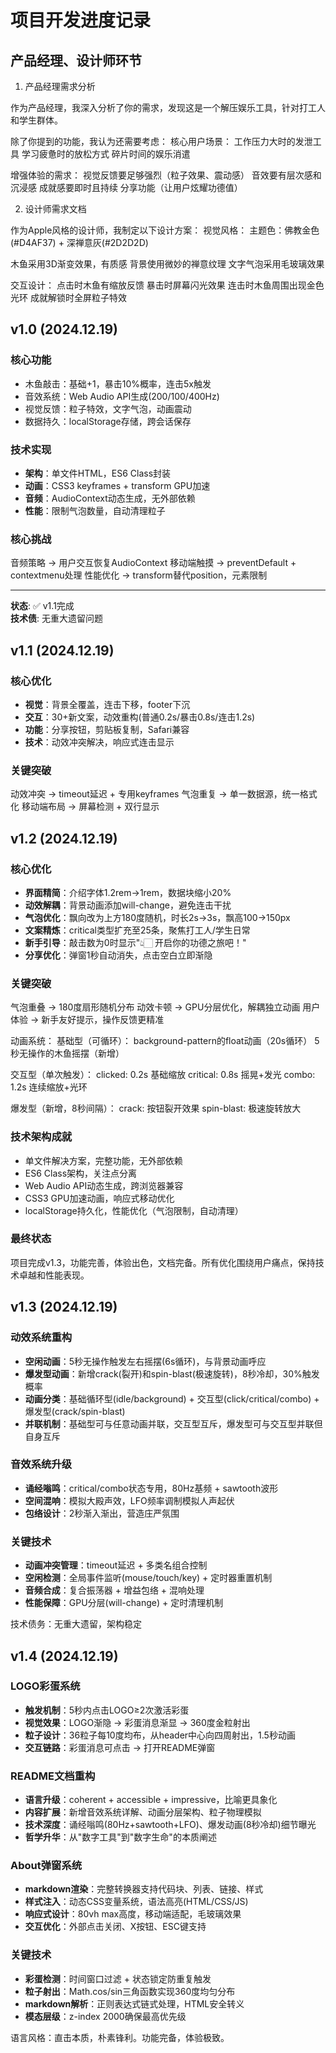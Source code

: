 # 项目开发进度记录


## 产品经理、设计师环节

1. 产品经理需求分析

作为产品经理，我深入分析了你的需求，发现这是一个解压娱乐工具，针对打工人和学生群体。

除了你提到的功能，我认为还需要考虑：
核心用户场景：
工作压力大时的发泄工具
学习疲惫时的放松方式
碎片时间的娱乐消遣

增强体验的需求：
视觉反馈要足够强烈（粒子效果、震动感）
音效要有层次感和沉浸感
成就感要即时且持续
分享功能（让用户炫耀功德值）


2. 设计师需求文档

作为Apple风格的设计师，我制定以下设计方案：
视觉风格：
主题色：佛教金色(#D4AF37) + 深禅意灰(#2D2D2D)

木鱼采用3D渐变效果，有质感
背景使用微妙的禅意纹理
文字气泡采用毛玻璃效果

交互设计：
点击时木鱼有缩放反馈
暴击时屏幕闪光效果
连击时木鱼周围出现金色光环
成就解锁时全屏粒子特效




## v1.0 (2024.12.19)

### 核心功能
- 木鱼敲击：基础+1，暴击10%概率，连击5x触发
- 音效系统：Web Audio API生成(200/100/400Hz)
- 视觉反馈：粒子特效，文字气泡，动画震动
- 数据持久：localStorage存储，跨会话保存

### 技术实现
- **架构**：单文件HTML，ES6 Class封装
- **动画**：CSS3 keyframes + transform GPU加速
- **音频**：AudioContext动态生成，无外部依赖
- **性能**：限制气泡数量，自动清理粒子

### 核心挑战
音频策略 → 用户交互恢复AudioContext
移动端触摸 → preventDefault + contextmenu处理
性能优化 → transform替代position，元素限制

---
**状态**: ✅ v1.1完成  
**技术债**: 无重大遗留问题



## v1.1 (2024.12.19)

### 核心优化
- **视觉**：背景全覆盖，连击下移，footer下沉
- **交互**：30+新文案，动效重构(普通0.2s/暴击0.8s/连击1.2s)
- **功能**：分享按钮，剪贴板复制，Safari兼容
- **技术**：动效冲突解决，响应式连击显示

### 关键突破
动效冲突 → timeout延迟 + 专用keyframes
气泡重复 → 单一数据源，统一格式化
移动端布局 → 屏幕检测 + 双行显示


## v1.2 (2024.12.19)

### 核心优化
- **界面精简**：介绍字体1.2rem→1rem，数据块缩小20%
- **动效解耦**：背景动画添加will-change，避免连击干扰
- **气泡优化**：飘向改为上方180度随机，时长2s→3s，飘高100→150px
- **文案精炼**：critical类型扩充至25条，聚焦打工人/学生日常
- **新手引导**：敲击数为0时显示"👆🏻 开启你的功德之旅吧！"
- **分享优化**：弹窗1秒自动消失，点击空白立即渐隐

### 关键突破
气泡重叠 → 180度扇形随机分布
动效卡顿 → GPU分层优化，解耦独立动画
用户体验 → 新手友好提示，操作反馈更精准



动画系统：
基础型（可循环）：
background-pattern的float动画（20s循环）
5秒无操作的木鱼摇摆（新增）

交互型（单次触发）：
clicked: 0.2s 基础缩放
critical: 0.8s 摇晃+发光
combo: 1.2s 连续缩放+光环

爆发型（新增，8秒间隔）：
crack: 按钮裂开效果
spin-blast: 极速旋转放大



### 技术架构成就
- 单文件解决方案，完整功能，无外部依赖
- ES6 Class架构，关注点分离
- Web Audio API动态生成，跨浏览器兼容
- CSS3 GPU加速动画，响应式移动优化
- localStorage持久化，性能优化（气泡限制，自动清理）

### 最终状态
项目完成v1.3，功能完善，体验出色，文档完备。所有优化围绕用户痛点，保持技术卓越和性能表现。

## v1.3 (2024.12.19)

### 动效系统重构
- **空闲动画**：5秒无操作触发左右摇摆(6s循环)，与背景动画呼应
- **爆发型动画**：新增crack(裂开)和spin-blast(极速旋转)，8秒冷却，30%触发概率
- **动画分类**：基础循环型(idle/background) + 交互型(click/critical/combo) + 爆发型(crack/spin-blast)
- **并联机制**：基础型可与任意动画并联，交互型互斥，爆发型可与交互型并联但自身互斥

### 音效系统升级
- **诵经嗡鸣**：critical/combo状态专用，80Hz基频 + sawtooth波形
- **空间混响**：模拟大殿声效，LFO频率调制模拟人声起伏
- **包络设计**：2秒渐入渐出，营造庄严氛围

### 关键技术
- **动画冲突管理**：timeout延迟 + 多类名组合控制
- **空闲检测**：全局事件监听(mouse/touch/key) + 定时器重置机制
- **音频合成**：复合振荡器 + 增益包络 + 混响处理
- **性能保障**：GPU分层(will-change) + 定时清理机制

技术债务：无重大遗留，架构稳定

## v1.4 (2024.12.19)

### LOGO彩蛋系统
- **触发机制**：5秒内点击LOGO≥2次激活彩蛋
- **视觉效果**：LOGO渐隐 → 彩蛋消息渐显 → 360度金粒射出
- **粒子设计**：36粒子每10度均布，从header中心向四周射出，1.5秒动画
- **交互链路**：彩蛋消息可点击 → 打开README弹窗

### README文档重构
- **语言升级**：coherent + accessible + impressive，比喻更具象化
- **内容扩展**：新增音效系统详解、动画分层架构、粒子物理模拟
- **技术深度**：诵经嗡鸣(80Hz+sawtooth+LFO)、爆发动画(8秒冷却)细节曝光
- **哲学升华**：从"数字工具"到"数字生命"的本质阐述

### About弹窗系统  
- **markdown渲染**：完整转换器支持代码块、列表、链接、样式
- **样式注入**：动态CSS变量系统，语法高亮(HTML/CSS/JS)
- **响应式设计**：80vh max高度，移动端适配，毛玻璃效果
- **交互优化**：外部点击关闭、X按钮、ESC键支持

### 关键技术
- **彩蛋检测**：时间窗口过滤 + 状态锁定防重复触发
- **粒子射出**：Math.cos/sin三角函数实现360度均匀分布
- **markdown解析**：正则表达式链式处理，HTML安全转义
- **模态层级**：z-index 2000确保最高优先级

语言风格：直击本质，朴素锋利。功能完备，体验极致。